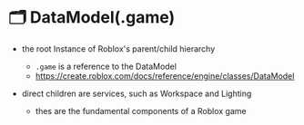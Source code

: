 # 🗂️ DataModel(.game)
- the root Instance of Roblox's parent/child hierarchy
    - `.game` is a reference to the DataModel 
    - https://create.roblox.com/docs/reference/engine/classes/DataModel

- direct children are services, such as Workspace and Lighting
    - thes are the fundamental components of a Roblox game
